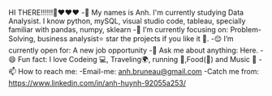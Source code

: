 HI THERE!!!!!!👋❤️❤️❤️
-🤩 My names is Anh. I'm currently studying Data Analysist. I know python, mySQL, visual studio code, tableau, specially familiar with pandas, numpy, sklearn
-🎯 I’m currently focusing on: Problem-Solving, business analysist⭐️ star the projects if you like it 🤩.
-😌 I’m currently open for: A new job opportunity
-💬 Ask me about anything: Here.
-😄 Fun fact: I love Codeing 💻, Traveling🌍, running 🏃,Food(🍲) and Music 🎵
-📫 How to reach me:
-Email-me: anh.bruneau@gmail.com
-Catch me from: https://www.linkedin.com/in/anh-huynh-92055a253/
